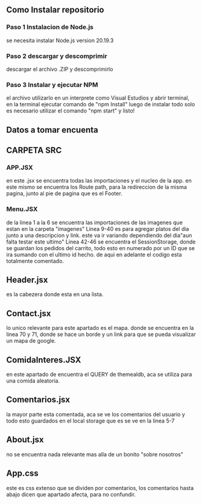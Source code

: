 ## Como Instalar repositorio
### Paso 1 Instalacion de Node.js
se necesita instalar Node.js version 20.19.3
### Paso 2 descargar y descomprimir
descargar el archivo .ZIP y descomprimirlo
### Paso 3 Instalar y ejecutar NPM
el archivo utilizarlo en un interprete como Visual Estudios y abrir terminal, en la terminal ejecutar comando de "npm Install"
luego de instalar todo solo es necesario utilizar el comando "npm start" y listo!

## Datos a tomar encuenta
## CARPETA SRC
### APP.JSX
en este .jsx se encuentra todas las importaciones y el nucleo de la app. en este mismo se encuentra los Route path, para la redireccion de la misma pagina, junto al pie de pagina que es el Footer.
### Menu.JSX
de la linea 1 a la 6 se encuentra las importaciones de las imagenes que estan en la carpeta "imagenes"
Linea 9-40 es para agregar platos del dia junto a una descripcion y link. este va ir variando dependiendo del dia"aun falta testar este ultimo"
Linea 42-46 se encuentra el SessionStorage, donde se guardan los pedidos del carrito, todo esto en numerado por un ID que se ira sumando con el ultimo id hecho.
de aqui en adelante el codigo esta totalmente comentado.

## Header.jsx
es la cabezera donde esta en una lista.
## Contact.jsx
lo unico relevante para este apartado es el mapa. donde se encuentra en la linea 70 y 71, donde se hace un borde y un link para que se pueda visualizar un mapa de google.

## ComidaInteres.JSX
en este apartado de encuentra el QUERY de themealdb, aca se utiliza para una comida aleatoria.

## Comentarios.jsx
la mayor parte esta comentada, aca se ve los comentarios del usuario y todo esto guardados en el local storage que es se ve en la linea 5-7

## About.jsx
no se encuentra nada relevante mas alla de un bonito "sobre nosotros"

## App.css
este es css extenso que se dividen por comentarios, los comentarios hasta abajo dicen que apartado afecta, para no confundir.
